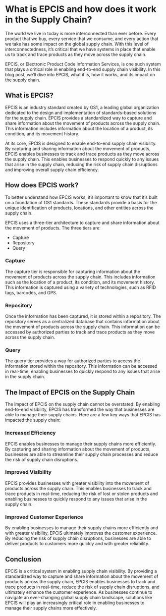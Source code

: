 # **What is EPCIS and how does it work in the Supply Chain?**

The world we live in today is more interconnected than ever before. Every product that we buy, every service that we consume, and every action that we take has some impact on the global supply chain. With this level of interconnectedness, it’s critical that we have systems in place that enable us to track and trace products as they move across the supply chain.

EPCIS, or Electronic Product Code Information Services, is one such system that plays a critical role in enabling end-to-end supply chain visibility. In this blog post, we’ll dive into EPCIS, what it is, how it works, and its impact on the supply chain.

## **What is EPCIS?**

EPCIS is an industry standard created by GS1, a leading global organization dedicated to the design and implementation of standards-based solutions for the supply chain. EPCIS provides a standardized way to capture and share information about the movement of products across the supply chain. This information includes information about the location of a product, its condition, and its movement history.

At its core, EPCIS is designed to enable end-to-end supply chain visibility. By capturing and sharing information about the movement of products, EPCIS enables businesses to track and trace products as they move across the supply chain. This enables businesses to respond quickly to any issues that arise in the supply chain, reducing the risk of supply chain disruptions and improving overall supply chain efficiency.

## **How does EPCIS work?**

To better understand how EPCIS works, it’s important to know that it’s built on a foundation of GS1 standards. These standards provide a basis for the unique identification of products, locations, and other entities across the supply chain.

EPCIS uses a three-tier architecture to capture and share information about the movement of products. The three tiers are:

* Capture
* Repository
* Query

### **Capture**

The capture tier is responsible for capturing information about the movement of products across the supply chain. This includes information such as the location of a product, its condition, and its movement history. This information is captured using a variety of technologies, such as RFID tags, barcodes, and GPS.

### **Repository**

Once the information has been captured, it is stored within a repository. The repository serves as a centralized database that contains information about the movement of products across the supply chain. This information can be accessed by authorized parties to track and trace products as they move across the supply chain.

### **Query**

The query tier provides a way for authorized parties to access the information stored within the repository. This information can be accessed in real-time, enabling businesses to quickly respond to any issues that arise in the supply chain.

## **The Impact of EPCIS on the Supply Chain**

The impact of EPCIS on the supply chain cannot be overstated. By enabling end-to-end visibility, EPCIS has transformed the way that businesses are able to manage their supply chains. Here are a few key ways that EPCIS has impacted the supply chain:

### **Increased Efficiency**

EPCIS enables businesses to manage their supply chains more efficiently. By capturing and sharing information about the movement of products, businesses are able to streamline their supply chain processes and reduce the risk of supply chain disruptions.

### **Improved Visibility**

EPCIS provides businesses with greater visibility into the movement of products across the supply chain. This enables businesses to track and trace products in real-time, reducing the risk of lost or stolen products and enabling businesses to quickly respond to any issues that arise in the supply chain.

### **Improved Customer Experience**

By enabling businesses to manage their supply chains more efficiently and with greater visibility, EPCIS ultimately improves the customer experience. By reducing the risk of supply chain disruptions, businesses are able to deliver products to customers more quickly and with greater reliability.

## **Conclusion**

EPCIS is a critical system in enabling supply chain visibility. By providing a standardized way to capture and share information about the movement of products across the supply chain, EPCIS enables businesses to track and trace products in real-time, reduce the risk of supply chain disruptions, and ultimately enhance the customer experience. As businesses continue to navigate an ever-changing global supply chain landscape, solutions like EPCIS will play an increasingly critical role in enabling businesses to manage their supply chains more effectively.
